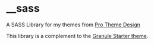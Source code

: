 # __sass
A SASS Library for my themes from [Pro Theme Design](https://prothemedesign.com)

This library is a complement to the [Granule Starter theme](https://github.com/binarymoon/granule).
